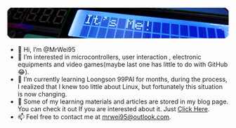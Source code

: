 ![It's ME !](itsme.png)
- 👋 Hi, I’m @MrWei95
- 👀 I’m interested in microcontrollers, user interaction , electronic equipments and video games(maybe last one has little to do with GitHub😂).
- 🌱 I’m currently learning Loongson 99PAI for months, during the process, I realized that I knew too little about Linux, but fortunately this situation is now changing.
- 📖 Some of my learning materials and articles are stored in my blog page. You can check it out If you are interested about it. Just [Click Here](https://mrwei95.github.io/).
- 📫 Feel free to contact me at mrwei95@outlook.com.
<!---
MrWei95/MrWei95 is a ✨ special ✨ repository because its `README.md` (this file) appears on your GitHub profile.
You can click the Preview link to take a look at your changes.
--->
